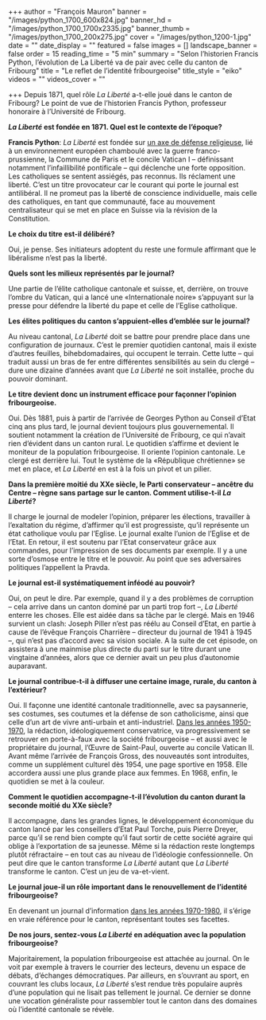 +++
author = "François Mauron"
banner = "/images/python_1700_600x824.jpg"
banner_hd = "/images/python_1700_1700x2335.jpg"
banner_thumb = "/images/python_1700_200x275.jpg"
cover = "/images/python_1200-1.jpg"
date = ""
date_display = ""
featured = false
images = []
landscape_banner = false
order = 15
reading_time = "5 min"
summary = "Selon l’historien Francis Python, l’évolution de La Liberté va de pair avec celle du canton de Fribourg"
title = "Le reflet  de l’identité fribourgeoise"
title_style = "eiko"
videos = ""
videos_cover = ""

+++
Depuis 1871, quel rôle _La Liberté_ a-t-elle joué dans le canton de Fribourg? Le point de vue de l’historien Francis Python, professeur honoraire à l’Université de Fribourg.

**_La Liberté_ est fondée en 1871. Quel est le contexte de l’époque?**

**Francis Python**: _La Liberté_ est fondée sur [un axe de défense religieuse](https://150ans.lalib.ch/article/la-griffe-des-redacteurs-en-chef-partie-1/), lié à un environnement européen chamboulé avec la guerre franco-prussienne, la Commune de Paris et le concile Vatican I – définissant notamment l’infaillibilité pontificale – qui déclenche une forte opposition. Les catholiques se sentent assiégés, pas reconnus. Ils réclament une liberté. C’est un titre provocateur car le courant qui porte le journal est antilibéral. Il ne promeut pas la liberté de conscience individuelle, mais celle des catholiques, en tant que communauté, face au mouvement centralisateur qui se met en place en Suisse via la révision de la Constitution.

**Le choix du titre est-il délibéré?**

Oui, je pense. Ses initiateurs adoptent du reste une formule affirmant que le libéralisme n’est pas la liberté.

**Quels sont les milieux représentés par le journal?**

Une partie de l’élite catholique cantonale et suisse, et, derrière, on trouve l’ombre du Vatican, qui a lancé une «Internationale noire» s’appuyant sur la presse pour défendre la liberté du pape et celle de l’Eglise catholique.

**Les élites politiques du canton s’appuient-elles d’emblée sur le journal?**

Au niveau cantonal, _La Liberté_ doit se battre pour prendre place dans une configuration de journaux. C’est le premier quotidien cantonal, mais il existe d’autres feuilles, bihebdomadaires, qui occupent le terrain. Cette lutte – qui traduit aussi un bras de fer entre différentes sensibilités au sein du clergé – dure une dizaine d’années avant que _La Liberté_ ne soit installée, proche du pouvoir dominant.

**Le titre devient donc un instrument efficace pour façonner l’opinion fribourgeoise.**

Oui. Dès 1881, puis à partir de l’arrivée de Georges Python au Conseil d’Etat cinq ans plus tard, le journal devient toujours plus gouvernemental. Il soutient notamment la création de l’Université de Fribourg, ce qui n’avait rien d’évident dans un canton rural. Le quotidien s’affirme et devient le moniteur de la population fribourgeoise. Il oriente l’opinion cantonale. Le clergé est derrière lui. Tout le système de la «République chrétienne» se met en place, et _La Liberté_ en est à la fois un pivot et un pilier.

**Dans la première moitié du XXe siècle, le Parti conservateur – ancêtre du Centre – règne sans partage sur le canton. Comment utilise-t-il _La Liberté_?**

Il charge le journal de modeler l’opinion, préparer les élections, travailler à l’exaltation du régime, d’affirmer qu’il est progressiste, qu’il représente un état catholique voulu par l’Eglise. Le journal exalte l’union de l’Eglise et de l’Etat. En retour, il est soutenu par l’Etat conservateur grâce aux commandes, pour l’impression de ses documents par exemple. Il y a une sorte d’osmose entre le titre et le pouvoir. Au point que ses adversaires politiques l’appellent la Pravda.

**Le journal est-il systématiquement inféodé au pouvoir?**

Oui, on peut le dire. Par exemple, quand il y a des problèmes de corruption – cela arrive dans un canton dominé par un parti trop fort –, _La Liberté_ enterre les choses. Elle est aidée dans sa tâche par le clergé. Mais en 1946 survient un clash: Joseph Piller n’est pas réélu au Conseil d’Etat, en partie à cause de l’évêque François Charrière – directeur du journal de 1941 à 1945 –, qui n’est pas d’accord avec sa vision sociale. A la suite de cet épisode, on assistera à une mainmise plus directe du parti sur le titre durant une vingtaine d’années, alors que ce dernier avait un peu plus d’autonomie auparavant.

**Le journal contribue-t-il à diffuser une certaine image, rurale, du canton à l’extérieur?**

Oui. Il façonne une identité cantonale traditionnelle, avec sa paysannerie, ses costumes, ses coutumes et la défense de son catholicisme, ainsi que celle d’un art de vivre anti-urbain et anti-industriel. [Dans les années 1950-1970](https://150ans.lalib.ch/article/la-griffe-des-redacteurs-en-chef-partie-2/), la rédaction, idéologiquement conservatrice, va progressivement se retrouver en porte-à-faux avec la société fribourgeoise – et aussi avec le propriétaire du journal, l’Œuvre de Saint-Paul, ouverte au concile Vatican II. Avant même l’arrivée de François Gross, des nouveautés sont introduites, comme un supplément culturel dès 1954, une page sportive en 1958. Elle accordera aussi une plus grande place aux femmes. En 1968, enfin, le quotidien se met à la couleur.

**Comment le quotidien accompagne-t-il l’évolution du canton durant la seconde moitié du XXe siècle?**

Il accompagne, dans les grandes lignes, le développement économique du canton lancé par les conseillers d’Etat Paul Torche, puis Pierre Dreyer, parce qu’il se rend bien compte qu’il faut sortir de cette société agraire qui oblige à l’exportation de sa jeunesse. Même si la rédaction reste longtemps plutôt réfractaire – en tout cas au niveau de l’idéologie confessionnelle. On peut dire que le canton transforme _La Liberté_ autant que _La Liberté_ transforme le canton. C’est un jeu de va-et-vient.

**Le journal joue-il un rôle important dans le renouvellement de l’identité fribourgeoise?**

En devenant un journal d’information [dans les années 1970-1980](https://150ans.lalib.ch/article/la-griffe-des-redacteurs-en-chef-partie-2/), il s’érige en vraie référence pour le canton, représentant toutes ses facettes.

**De nos jours, sentez-vous _La Liberté_ en adéquation avec la population fribourgeoise?**

Majoritairement, la population fribourgeoise est attachée au journal. On le voit par exemple à travers le courrier des lecteurs, devenu un espace de débats, d’échanges démocratiques. Par ailleurs, en s’ouvrant au sport, en couvrant les clubs locaux, _La Liberté_ s’est rendue très populaire auprès d’une population qui ne lisait pas tellement le journal. Ce dernier se donne une vocation généraliste pour rassembler tout le canton dans des domaines où l’identité cantonale se révèle.